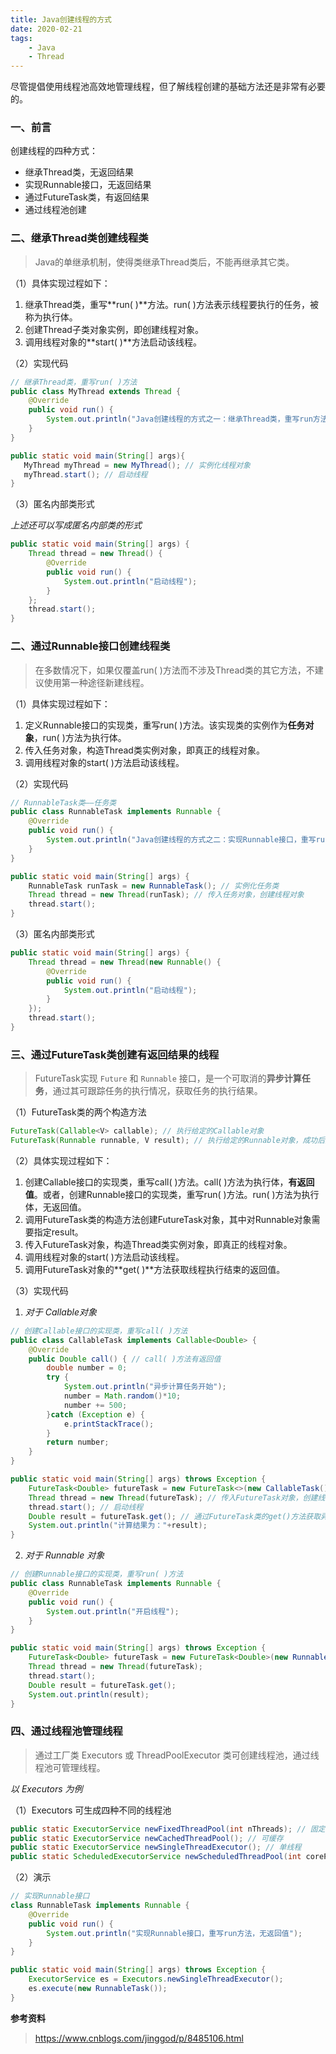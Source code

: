 ```yaml
---
title: Java创建线程的方式
date: 2020-02-21
tags:
	- Java
	- Thread
---
```


尽管提倡使用线程池高效地管理线程，但了解线程创建的基础方法还是非常有必要的。

<!--more-->

### 一、前言

创建线程的四种方式：

- 继承Thread类，无返回结果
- 实现Runnable接口，无返回结果
- 通过FutureTask类，有返回结果
- 通过线程池创建

### 二、继承Thread类创建线程类

> Java的单继承机制，使得类继承Thread类后，不能再继承其它类。

（1）具体实现过程如下：

1. 继承Thread类，重写**run( )**方法。run( )方法表示线程要执行的任务，被称为执行体。
2. 创建Thread子类对象实例，即创建线程对象。
3. 调用线程对象的**start( )**方法启动该线程。

（2）实现代码

```java
// 继承Thread类，重写run( )方法
public class MyThread extends Thread {
	@Override
	public void run() {
		System.out.println("Java创建线程的方式之一：继承Thread类，重写run方法。");
	}
}
```

```java
public static void main(String[] args){
   MyThread myThread = new MyThread(); // 实例化线程对象
   myThread.start(); // 启动线程
}
```

（3）匿名内部类形式

*上述还可以写成匿名内部类的形式*

```java
public static void main(String[] args) {
    Thread thread = new Thread() {
        @Override
        public void run() {
            System.out.println("启动线程");
        }
    };
    thread.start();
}
```

### 二、通过Runnable接口创建线程类

> 在多数情况下，如果仅覆盖run( )方法而不涉及Thread类的其它方法，不建议使用第一种途径新建线程。

（1）具体实现过程如下：

1. 定义Runnable接口的实现类，重写run( )方法。该实现类的实例作为**任务对象**，run( )方法为执行体。
2. 传入任务对象，构造Thread类实例对象，即真正的线程对象。
3. 调用线程对象的start( )方法启动该线程。

（2）实现代码

```java
// RunnableTask类——任务类
public class RunnableTask implements Runnable {
	@Override
	public void run() {
		System.out.println("Java创建线程的方式之二：实现Runnable接口，重写run方法。");
	}
}
```

```java
public static void main(String[] args) {
    RunnableTask runTask = new RunnableTask(); // 实例化任务类
    Thread thread = new Thread(runTask); // 传入任务对象，创建线程对象
    thread.start();
}
```

（3）匿名内部类形式

```java
public static void main(String[] args) {
    Thread thread = new Thread(new Runnable() {
        @Override
        public void run() {
            System.out.println("启动线程");
        }
    });
    thread.start();
}
```

### 三、通过FutureTask类创建有返回结果的线程

> FutureTask实现 `Future` 和 `Runnable` 接口，是一个可取消的**异步计算任务**，通过其可跟踪任务的执行情况，获取任务的执行结果。

（1）FutureTask类的两个构造方法

```java
FutureTask(Callable<V> callable); // 执行给定的Callable对象
FutureTask(Runnable runnable, V result); // 执行给定的Runnable对象，成功后返回给定的result
```

（2）具体实现过程如下：

1. 创建Callable接口的实现类，重写call( )方法。call( )方法为执行体，**有返回值**。或者，创建Runnable接口的实现类，重写run( )方法。run( )方法为执行体，无返回值。
2. 调用FutureTask类的构造方法创建FutureTask对象，其中对Runnable对象需要指定result。
3. 传入FutureTask对象，构造Thread类实例对象，即真正的线程对象。
4. 调用线程对象的start( )方法启动该线程。
5. 调用FutureTask对象的**get( )**方法获取线程执行结束的返回值。

（3）实现代码

1. *对于 Callable对象*

```java
// 创建Callable接口的实现类，重写call( )方法
public class CallableTask implements Callable<Double> {
	@Override
	public Double call() { // call( )方法有返回值
		double number = 0;
		try {
			System.out.println("异步计算任务开始");
			number = Math.random()*10;
			number += 500;
		}catch (Exception e) {
			e.printStackTrace();
		}
		return number;
	}
}
```

```java
public static void main(String[] args) throws Exception {
    FutureTask<Double> futureTask = new FutureTask<>(new CallableTask()); // 传入Callable对象，创建FutureTask对象
    Thread thread = new Thread(futureTask); // 传入FutureTask对象，创建线程对象
    thread.start(); // 启动线程
    Double result = futureTask.get(); // 通过FutureTask类的get()方法获取异步计算结果
    System.out.println("计算结果为："+result);
}
```

2. *对于 Runnable 对象*

```java
// 创建Runnable接口的实现类，重写run( )方法
public class RunnableTask implements Runnable {
	@Override
	public void run() {
		System.out.println("开启线程");
	}
}
```

```java
public static void main(String[] args) throws Exception {
    FutureTask<Double> futureTask = new FutureTask<Double>(new RunnableTask(), 520.0);
    Thread thread = new Thread(futureTask);
    thread.start();
    Double result = futureTask.get();
    System.out.println(result);
}
```

### 四、通过线程池管理线程

> 通过工厂类 Executors 或 ThreadPoolExecutor 类可创建线程池，通过线程池可管理线程。

*以 Executors 为例*

（1）Executors 可生成四种不同的线程池

```java
public static ExecutorService newFixedThreadPool(int nThreads); // 固定长度
public static ExecutorService newCachedThreadPool(); // 可缓存
public static ExecutorService newSingleThreadExecutor(); // 单线程
public static ScheduledExecutorService newScheduledThreadPool(int corePoolSize); // 延时/定时执行任务，固定长度
```

（2）演示

```java
// 实现Runnable接口
class RunnableTask implements Runnable {
	@Override
	public void run() {
		System.out.println("实现Runnable接口，重写run方法，无返回值");
	}
}
```

```java
public static void main(String[] args) throws Exception {
    ExecutorService es = Executors.newSingleThreadExecutor();
    es.execute(new RunnableTask());
}
```

**参考资料**

> https://www.cnblogs.com/jinggod/p/8485106.html